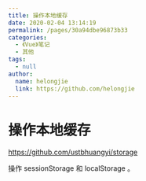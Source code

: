 ```yaml
---
title: 操作本地缓存
date: 2020-02-04 13:14:19
permalink: /pages/30a94dbe96873b33
categories: 
  - 《Vue》笔记
  - 其他
tags: 
  - null
author: 
  name: helongjie
  link: https://github.com/helongjie
---
```

# 操作本地缓存

<https://github.com/ustbhuangyi/storage>

操作 sessionStorage 和 localStorage 。



